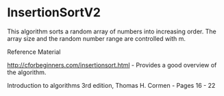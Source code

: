 # InsertionSortV2

This algorithm sorts a random array of numbers into increasing order. 
The array size and the random number range are controlled with m.

Reference Material

http://cforbeginners.com/insertionsort.html - Provides a good overview of the algorithm.

Introduction to algorithms 3rd edition, Thomas H. Cormen - Pages 16 - 22
